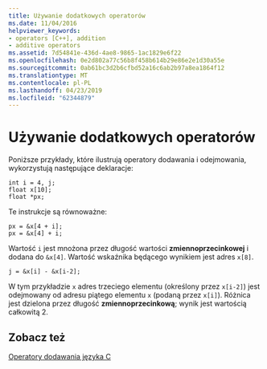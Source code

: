 ```yaml
---
title: Używanie dodatkowych operatorów
ms.date: 11/04/2016
helpviewer_keywords:
- operators [C++], addition
- additive operators
ms.assetid: 7d54841e-436d-4ae8-9865-1ac1829e6f22
ms.openlocfilehash: 0e2d802a77c56b8f458b614b29e86e2e1d30a55e
ms.sourcegitcommit: 0ab61bc3d2b6cfbd52a16c6ab2b97a8ea1864f12
ms.translationtype: MT
ms.contentlocale: pl-PL
ms.lasthandoff: 04/23/2019
ms.locfileid: "62344879"
---
```

# <a name="using-the-additive-operators"></a>Używanie dodatkowych operatorów

Poniższe przykłady, które ilustrują operatory dodawania i odejmowania, wykorzystują następujące deklaracje:

```
int i = 4, j;
float x[10];
float *px;
```

Te instrukcje są równoważne:

```
px = &x[4 + i];
px = &x[4] + i;
```

Wartość `i` jest mnożona przez długość wartości **zmiennoprzecinkowej** i dodana do `&x[4]`. Wartość wskaźnika będącego wynikiem jest adres `x[8]`.

```
j = &x[i] - &x[i-2];
```

W tym przykładzie `x` adres trzeciego elementu (określony przez `x[i-2]`) jest odejmowany od adresu piątego elementu `x` (podaną przez `x[i]`). Różnica jest dzielona przez długość **zmiennoprzecinkową**; wynik jest wartością całkowitą 2.

## <a name="see-also"></a>Zobacz też

[Operatory dodawania języka C](../c-language/c-additive-operators.md)
